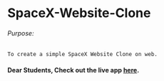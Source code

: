 # SpaceX-Website-Clone

###### Purpose:
    To create a simple SpaceX Website Clone on web.

#### Dear Students, Check out the live app [here](https://kdeepika-brs.github.io/SpaceX-Website-Clone/).
